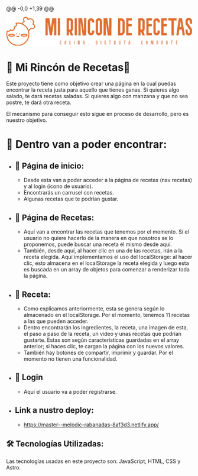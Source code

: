 @@ -0,0 +1,39 @@

![Logo](https://raw.githubusercontent.com/NahuelBMiras/TpGlobal/Nahuel/public/img/usar_logo.png)


# 🎂 Mi Rincón de Recetas🍞

Este proyecto tiene como objetivo crear una página en la cual puedas encontrar la receta justa para aquello que tienes ganas. Si quieres algo salado, te dará recetas saladas. Si quieres algo con manzana y que no sea postre, te dará otra receta.


El mecanismo para conseguir esto sigue en proceso de desarrollo, pero es nuestro objetivo.


# 🥞 Dentro van a poder encontrar:

- ## 🍕 Página de inicio:
  - Desde esta van a poder acceder a la página de recetas (nav recetas) y al login (icono de usuario).
  - Encontrarás un carrusel con recetas.
  - Algunas recetas que te podrían gustar.

- ## 🥣 Página de Recetas:
  - Aquí van a encontrar las recetas que tenemos por el momento. Si el usuario no quiere hacerlo de la manera en que nosotros se lo proponemos, puede buscar una receta él mismo desde aquí.
  - También, desde aquí, al hacer clic en una de las recetas, irán a la receta elegida. Aquí implementamos el uso del localStorage: al hacer clic, esto almacena en el localStorage la receta elegida y luego esta es buscada en un array de objetos para comenzar a renderizar toda la página.

- ## 🍗 Receta:
  - Como explicamos anteriormente, esta se genera según lo almacenado en el localStorage. Por el momento, tenemos 11 recetas a las que pueden acceder.
  - Dentro encontrarán los ingredientes, la receta, una imagen de esta, el paso a paso de la receta, un video y unas recetas que podrían gustarte. Estas son según características guardadas en el array anterior; si haces clic, te cargan la página con los nuevos valores.
  - También hay botones de compartir, imprimir y guardar. Por el momento no tienen una funcionalidad.

- ## 🍪 Login
  - Aquí el usuario va a poder registrarse.


- ## Link a nustro deploy:
  - https://master--melodic-rabanadas-8af3d3.netlify.app/



## 🛠 Tecnologías Utilizadas:
Las tecnologías usadas en este proyecto son: JavaScript, HTML, CSS y Astro.
